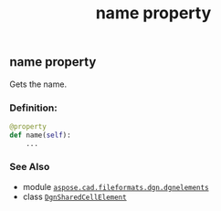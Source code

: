 ﻿---
title: name property
second_title: Aspose.CAD for Python via .NET API References
description: 
type: docs
weight: 90
url: /python-net/aspose.cad.fileformats.dgn.dgnelements/dgnsharedcellelement/name/
is_root: false
---

## name property


Gets the name.
### Definition:
```python
@property
def name(self):
    ...
```

### See Also
* module [`aspose.cad.fileformats.dgn.dgnelements`](../../)
* class [`DgnSharedCellElement`](/cad/python-net/aspose.cad.fileformats.dgn.dgnelements/dgnsharedcellelement)
